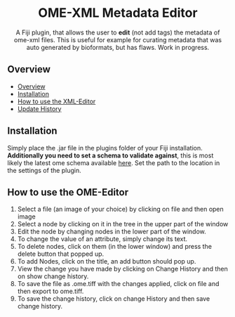 <div align="center">

# OME-XML Metadata Editor

A Fiji plugin, that allows the user to **edit** (not add tags) the metadata of ome-xml files. This is useful for example for
curating metadata that was auto generated by bioformats, but has flaws. Work in progress.

</div>

## Overview

- [Overview](#overview)
- [Installation](#installation)
- [How to use the XML-Editor](#how-to-use-the-xml-editor)
- [Update History](#Update-History)

## Installation

Simply place the .jar file in the plugins folder of your Fiji installation. **Additionally you need to set a schema to
validate against**, this is most likely the latest ome schema available [here](http://www.openmicroscopy.org/Schemas/OME/2016-06/ome.xsd).
Set the path to the location in the settings of the plugin.

## How to use the OME-Editor

1. Select a file (an image of your choice) by clicking on file and then open image
2. Select a node by clicking on it in the tree in the upper part of the window
3. Edit the node by changing nodes in the lower part of the window.
4. To change the value of an attribute, simply change its text.
5. To delete nodes, click on them (in the lower window) and press the delete button that popped up.
6. To add Nodes, click on the title, an add button should pop up.
7. View the change you have made by clicking on Change History and then on show change history.
8. To save the file as .ome.tiff with the changes applied, click on file and then export to ome.tiff.
9. To save the change history, click on change History and then save change history.



